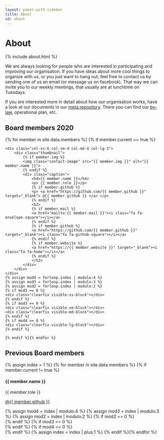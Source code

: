 ```yaml
---
layout: panel-with-sidebar
title: About
id: about
---
```


# About

{% include about.html %}

We are always looking for people who are interested in participating and improving our organisation.
If you have ideas about more cool things to organize with us, or you just want to hang out, feel free to
contact us by sending one of us an email (or message us on facebook). That way we can invite you to our weekly meetings, that usually are at lunchtime on Tuesdays.


If you are interested more in detail about how our organisation works, have a look at our documents in our [meta repository](https://github.com/Code-at-LTH/meta).
There you can find our [by-law](https://en.wikipedia.org/wiki/By-law), operational plan, etc. 

## Board members 2020
<div class="row">
    {% for member in site.data.members %} {% if member.current == true %}

    <div class="col-xs-6 col-sm-4 col-md-4 col-lg-3">
        <div class="thumbnail">
            {% if member.img %}
            <img class="contact-image" src="{{ member.img }}" alt="{{ member.name }}">
            {% endif %}
            <div class="caption">
                <h4>{{ member.name }}</h4>
                <p> {{ member.role }}</p>
                {% if member.github %}
                <p> <a href="https://github.com/{{ member.github }}" target="_blank"> @{{ member.github }} </a> </p>
                {% endif %}
                <h2> 
                {% if member.mail %}
                <a href="mailto:{{ member.mail }}"><i class="fa fa-envelope-square"></i></a> 
                {% endif %}
                {% if member.github %}
                <a href="https://github.com/{{ member.github }}" target="_blank"><i class="fa fa-github-square"></i></a>
                {% endif %}
                {% if member.website %}
                <a href="https://{{ member.website }}" target="_blank"><i class="fa fa-home"></i></a>
                {% endif %}
                </h2> 
            </div>
        </div>
    </div>
    {% assign mod4 = forloop.index | modulo:4 %}
    {% assign mod3 = forloop.index | modulo:3 %}
    {% assign mod2 = forloop.index | modulo:2 %}
    {% if mod2 == 0 %}
    <div class="clearfix visible-xs-block"></div>
    {% endif %}
    {% if mod3 == 0 %}
    <div class="clearfix visible-sm-block"></div>
    <div class="clearfix visible-md-block"></div>
    {% endif %}
    {% if mod4 == 0 %}
    <div class="clearfix visible-lg-block"></div>
    {% endif %}

    {% endif %}{% endfor %}
</div>

## Previous Board members
<div class="row">
    {% assign index = 1 %}
    {% for member in site.data.members %} {% if member.current != true %}
    <div class="col-xs-6 col-sm-4 col-md-4 col-lg-3">
        <div class="thumbnail">
            <div class="caption">
                <h4>{{ member.name }}</h4>
                <p> {{ member.role }}</p>
                <p> <a href="https://github.com/{{ member.github }}" target="_blank"> @{{ member.github }} </a> </p>
            </div>
        </div>
    </div>
    {% assign mod4 = index | modulo:4 %}
    {% assign mod3 = index | modulo:3 %}
    {% assign mod2 = index | modulo:2 %}
    {% if mod2 == 0 %}
    <div class="clearfix visible-xs-block"></div>
    {% endif %}
    {% if mod3 == 0 %}
    <div class="clearfix visible-sm-block"></div>
    <div class="clearfix visible-md-block"></div>
    {% endif %}
    {% if mod4 == 0 %}
    <div class="clearfix visible-lg-block"></div>
    {% endif %}
    {% assign index = index | plus:1 %}
    {% endif %}{% endfor %}
</div>
